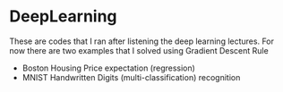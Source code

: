 # DeepLearning
These are codes that I ran after listening the deep learning lectures. For now there are two examples that I solved using Gradient Descent Rule

* Boston Housing Price expectation (regression)
* MNIST Handwritten Digits (multi-classification) recognition
